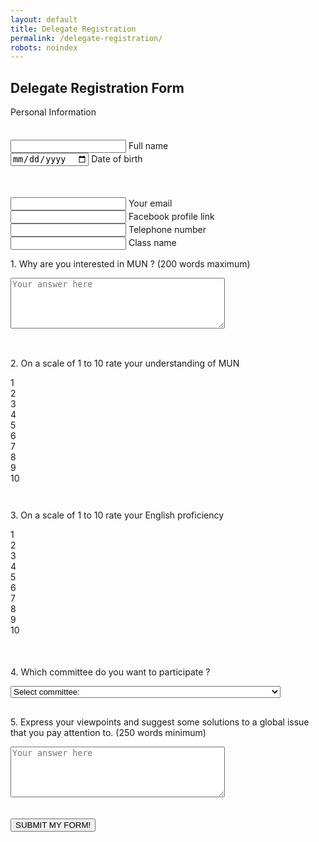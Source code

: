 ```yaml
---
layout: default
title: Delegate Registration
permalink: /delegate-registration/
robots: noindex
---
```

<h2>Delegate Registration Form</h2>
Personal Information
<form method="POST" action="https://formspree.io/cymun2019.official@gmail.com">
  <textarea name="Delegate or Observer?" style="visibility: hidden;">DELEGATE</textarea>
	   <div class="group">      
    <input type="text" required name="Full name">
      <span class="highlight"></span>
      <span class="bar"></span>
     <label>Full name</label>
   </div>

   <div class="group">      
<input type="date" class="form-control" id="dateofbirth" name="Date of birth" placeholder="Date of Birth">
      <span class="highlight"></span>
      <span class="bar"></span>
     <label>Date of birth</label>
   </div>


  <div class="group" style="margin-top: 50">      
    <input type="text" required name="Email">
      <span class="highlight"></span>
      <span class="bar"></span>
     <label>Your email</label>
   </div>
        <div class="group">      
    <input type="text" required name="Facebook link">
      <span class="highlight"></span>
      <span class="bar"></span>
     <label>Facebook profile link</label>
   </div>
     <div class="group">      
    <input type="number" required name="Phone number">
      <span class="highlight"></span>
      <span class="bar"></span>
     <label>Telephone number</label>
   </div>   
        <div class="group">      
    <input type="text" required name="Class">
      <span class="highlight"></span>
      <span class="bar"></span>
     <label>Class name</label>
   </div>   
    <p>1. Why are you interested in MUN ? (200 words maximum)</p>
    <textarea name="Question 1" id="q1" rows = "5" cols = "40" placeholder="Your answer here"></textarea> 

  <!-- Radio Button Module -->
  <p style="
    margin-top: 47px;
">2. On a scale of 1 to 10 rate your understanding of MUN</p>
  <div id="rb-1" class="rb ex1">
    <div class="rb-tab rb-tab-active" data-value="1">
      <div class="rb-spot">
        <span class="rb-txt">1</span>
      </div>
    </div><div class="rb-tab" data-value="2">
      <div class="rb-spot">
        <span class="rb-txt">2</span>
      </div>
    </div><div class="rb-tab" data-value="3">
      <div class="rb-spot">
        <span class="rb-txt">3</span>
      </div>
    </div><div class="rb-tab" data-value="4">
      <div class="rb-spot">
        <span class="rb-txt">4</span>
      </div>
    </div><div class="rb-tab" data-value="5">
      <div class="rb-spot">
        <span class="rb-txt">5</span>
      </div>
    </div><div class="rb-tab" data-value="6">
      <div class="rb-spot">
        <span class="rb-txt">6</span>
      </div>
    </div><div class="rb-tab" data-value="7">
      <div class="rb-spot">
        <span class="rb-txt">7</span>
      </div>
    </div><div class="rb-tab" data-value="8">
      <div class="rb-spot">
        <span class="rb-txt">8</span>
      </div>
    </div><div class="rb-tab" data-value="9">
      <div class="rb-spot">
        <span class="rb-txt">9</span>
      </div>
    </div><div class="rb-tab" data-value="10">
      <div class="rb-spot">
        <span class="rb-txt">10</span>
      </div>
    </div>
  </div>

  <!-- Radio Button Module -->
  <p style="
    margin-top: 42px;
">3. On a scale of 1 to 10 rate your English proficiency</p>
  <div id="rb-2" class="rb ex1">
    <div class="rb-tab rb-tab-active" data-value="1">
      <div class="rb-spot">
        <span class="rb-txt">1</span>
      </div>
    </div><div class="rb-tab" data-value="2">
      <div class="rb-spot">
        <span class="rb-txt">2</span>
      </div>
    </div><div class="rb-tab" data-value="3">
      <div class="rb-spot">
        <span class="rb-txt">3</span>
      </div>
    </div><div class="rb-tab" data-value="4">
      <div class="rb-spot">
        <span class="rb-txt">4</span>
      </div>
    </div><div class="rb-tab" data-value="5">
      <div class="rb-spot">
        <span class="rb-txt">5</span>
      </div>
    </div><div class="rb-tab" data-value="6">
      <div class="rb-spot">
        <span class="rb-txt">6</span>
      </div>
    </div><div class="rb-tab" data-value="7">
      <div class="rb-spot">
        <span class="rb-txt">7</span>
      </div>
    </div><div class="rb-tab" data-value="8">
      <div class="rb-spot">
        <span class="rb-txt">8</span>
      </div>
    </div><div class="rb-tab" data-value="9">
      <div class="rb-spot">
        <span class="rb-txt">9</span>
      </div>
    </div><div class="rb-tab" data-value="10">
      <div class="rb-spot">
        <span class="rb-txt">10</span>
      </div>
    </div>
  </div>
  <textarea name="Question 2 and 3" id="q2a3" style="visibility: hidden;"></textarea>

   <p> 4. Which committee do you want to participate ?</p>
<div class="custom-select" style="width:340px; margin-bottom:22px;" >
  <select name="Question 4">
    <option value="none">Select committee:</option>
    <option value="SOCHUM">Social, Humanitarian & Cultural Issues (Third Committee) - SOCHUM</option>
    <option value="WHO">World Health Organisation - WHO</option>
    <option value="UNICEF">United Nations Children's Fund - UNICEF</option>
  </select>
</div>
<p style="margin-top:30;">5. Express your viewpoints and suggest some solutions to a global issue that you pay attention to. (250 words minimum)</p>
    <textarea name="Question 5" id="q3" rows = "5" cols = "40" placeholder="Your answer here"></textarea>
    

<button style="display: block;margin-top: 34px;" class="btn btn-white btn-animation-1 trigger" type="submit">SUBMIT MY FORM!</button>
</form>
